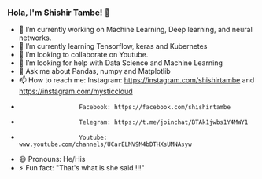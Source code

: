 ### Hola, I'm Shishir Tambe! 👋

- 🔭 I’m currently working on Machine Learning, Deep learning, and neural networks.
- 🌱 I’m currently learning Tensorflow, keras and Kubernetes
- 👯 I’m looking to collaborate on Youtube.
- 🤔 I’m looking for help with Data Science and Machine Learning
- 💬 Ask me about Pandas, numpy and Matplotlib
- 📫 How to reach me: Instagram: https://instagram.com/shishirtambe and https://instagram.com/mysticcloud
-                      Facebook: https://facebook.com/shishirtambe
-                      Telegram: https://t.me/joinchat/BTAk1jwbs1Y4MWY1
-                      Youtube:  www.youtube.com/channels/UCarELMV9M4bDTHXsUMNAsyw
- 😄 Pronouns: He/His
- ⚡ Fun fact: "That's what is she said !!!"
